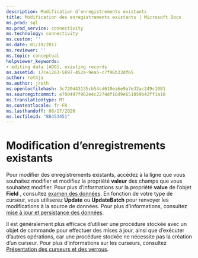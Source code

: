 ```yaml
---
description: Modification d’enregistrements existants
title: Modification des enregistrements existants | Microsoft Docs
ms.prod: sql
ms.prod_service: connectivity
ms.technology: connectivity
ms.custom: ''
ms.date: 01/19/2017
ms.reviewer: ''
ms.topic: conceptual
helpviewer_keywords:
- editing data [ADO], existing records
ms.assetid: 17ce1263-5897-452a-9ea5-c7f96b33df65
author: rothja
ms.author: jroth
ms.openlocfilehash: 3c720d43135cb54cd610ea6e9a7e32ac249c1081
ms.sourcegitcommit: e700497f962e4c2274df16d9e651059b42ff1a10
ms.translationtype: MT
ms.contentlocale: fr-FR
ms.lasthandoff: 08/17/2020
ms.locfileid: "88453451"
---
```

# <a name="editing-existing-records"></a>Modification d’enregistrements existants
Pour modifier des enregistrements existants, accédez à la ligne que vous souhaitez modifier et modifiez la propriété **valeur** des champs que vous souhaitez modifier. Pour plus d’informations sur la propriété **value** de l’objet **Field** , consultez [examen des données](../../../ado/guide/data/examining-data.md). En fonction de votre type de curseur, vous utiliserez **Update** ou **UpdateBatch** pour renvoyer les modifications à la source de données. Pour plus d’informations, consultez [mise à jour et persistance des données](../../../ado/guide/data/updating-and-persisting-data.md).  
  
 Il est généralement plus efficace d’utiliser une procédure stockée avec un objet de commande pour effectuer des mises à jour, ainsi que d’exécuter d’autres opérations, car une procédure stockée ne nécessite pas la création d’un curseur. Pour plus d’informations sur les curseurs, consultez [Présentation des curseurs et des verrous](../../../ado/guide/data/understanding-cursors-and-locks.md).

